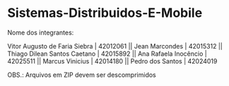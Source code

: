 # Sistemas-Distribuidos-E-Mobile

Nome dos integrantes: 

Vitor Augusto de Faria Siebra | 42012061
 ||  Jean Marcondes | 42015312
 ||  Thiago Dilean Santos Caetano | 42015892
 ||  Ana Rafaela Inocêncio | 42025511
 ||  Marcus Vinicius | 42014180
 ||  Pedro dos Santos | 42024019  


OBS.: Arquivos em ZIP devem ser descomprimidos
